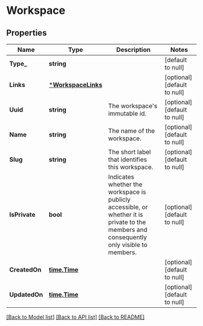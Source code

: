 # Workspace

## Properties
Name | Type | Description | Notes
------------ | ------------- | ------------- | -------------
**Type_** | **string** |  | [default to null]
**Links** | [***WorkspaceLinks**](workspace_links.md) |  | [optional] [default to null]
**Uuid** | **string** | The workspace&#39;s immutable id. | [optional] [default to null]
**Name** | **string** | The name of the workspace. | [optional] [default to null]
**Slug** | **string** | The short label that identifies this workspace. | [optional] [default to null]
**IsPrivate** | **bool** | Indicates whether the workspace is publicly accessible, or whether it is private to the members and consequently only visible to members. | [optional] [default to null]
**CreatedOn** | [**time.Time**](time.Time.md) |  | [optional] [default to null]
**UpdatedOn** | [**time.Time**](time.Time.md) |  | [optional] [default to null]

[[Back to Model list]](../README.md#documentation-for-models) [[Back to API list]](../README.md#documentation-for-api-endpoints) [[Back to README]](../README.md)



